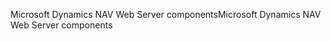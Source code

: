 <span data-ttu-id="b4bf1-101">Microsoft Dynamics NAV Web Server components</span><span class="sxs-lookup"><span data-stu-id="b4bf1-101">Microsoft Dynamics NAV Web Server components</span></span>